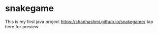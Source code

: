 # snakegame
This is my first java project 
https://shadhashmi.github.io/snakegame/ tap here for preview
